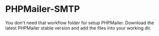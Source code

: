 # PHPMailer-SMTP

 You don't need that workflow folder for setup PHPMailer.
 Download the latest PHPMailer stable version and add the files into your working dir.
